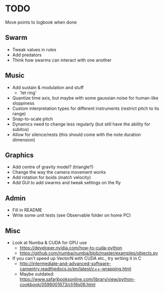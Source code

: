 # TODO

Move points to logbook when done

## Swarm

* Tweak values in rules
* Add predators
* Think how swarms can interact with one another


## Music

* Add sustain & modulation and stuff
	* 'let ring'
* Quantize time axis, but maybe with some gaussian noise for human-like sloppiness
* Custom interpretation types for different instruments (restrict pitch to its range)
* Snap-to-scale pitch
* Dynamics need to change less regularly (but still have the ability for subitos)
* Allow for silence/rests (this should come with the note duration dimension)

## Graphics

* Add centre of gravity model? (triangle?)
* Change the way the camera movement works
* Add rotation for boids (match velocity)
* Add GUI to add swarms and tweak settings on the fly


## Admin

* Fill in README
* Write some unit tests (see Observable folder on home PC)


## Misc

* Look at Numba & CUDA for GPU use
	* https://developer.nvidia.com/how-to-cuda-python
	* https://github.com/numba/numba/blob/master/examples/objects.py
* If you can't speed up VectorN with CUDA etc., try writing it in C
	* http://intermediate-and-advanced-software-carpentry.readthedocs.io/en/latest/c++-wrapping.html
	* Maybe outdated: https://www.safaribooksonline.com/library/view/python-cookbook/0596001673/ch16s06.html